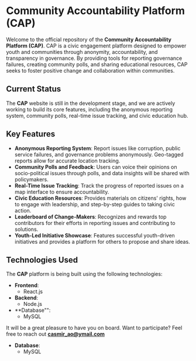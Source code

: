 # Community Accountability Platform (CAP)

Welcome to the official repository of the **Community Accountability Platform (CAP)**. CAP is a civic engagement platform designed to empower youth and communities through anonymity, accountability, and transparency in governance. By providing tools for reporting governance failures, creating community polls, and sharing educational resources, CAP seeks to foster positive change and collaboration within communities.

## Current Status

The **CAP** website is still in the development stage, and we are actively working to build its core features, including the anonymous reporting system, community polls, real-time issue tracking, and civic education hub.

## Key Features

- **Anonymous Reporting System**: Report issues like corruption, public service failures, and governance problems anonymously. Geo-tagged reports allow for accurate location tracking.
- **Community Polls and Feedback**: Users can voice their opinions on socio-political issues through polls, and data insights will be shared with policymakers.
- **Real-Time Issue Tracking**: Track the progress of reported issues on a map interface to ensure accountability.
- **Civic Education Resources**: Provides materials on citizens' rights, how to engage with leadership, and step-by-step guides to taking civic action.
- **Leaderboard of Change-Makers**: Recognizes and rewards top contributors for their efforts in reporting issues and contributing to solutions.
- **Youth-Led Initiative Showcase**: Features successful youth-driven initiatives and provides a platform for others to propose and share ideas.

## Technologies Used

The **CAP** platform is being built using the following technologies:

- **Frontend**:
  - React.js
- **Backend**:
  - Node.js
- **Database"":
    - MySQL
 
It will be a great pleasure to have you on board. Want to participate? Feel free to reach out **casmir_ao@ymail.com**
- **Database**:
  - MySQL
